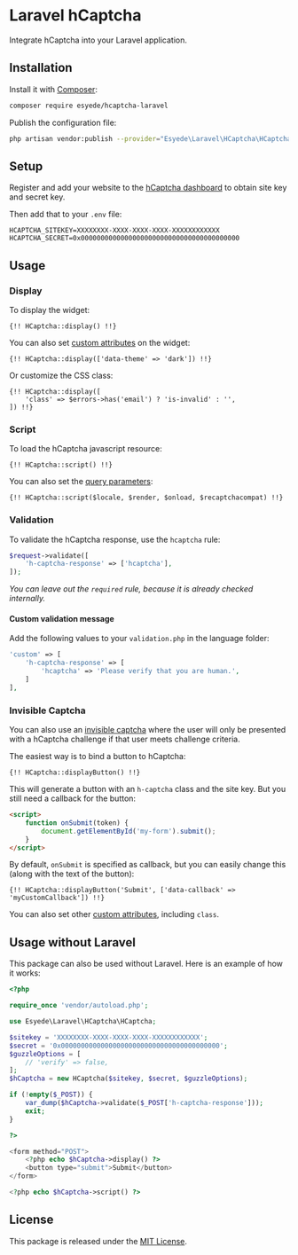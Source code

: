 # Laravel hCaptcha

Integrate hCaptcha into your Laravel application.

## Installation

Install it with [Composer](https://getcomposer.org):

```sh
composer require esyede/hcaptcha-laravel
```

Publish the configuration file:

```sh
php artisan vendor:publish --provider="Esyede\Laravel\HCaptcha\HCaptchaServiceProvider"
```

## Setup

Register and add your website to the [hCaptcha dashboard](https://dashboard.hcaptcha.com) to obtain site key and secret key.

Then add that to your `.env` file:

```env
HCAPTCHA_SITEKEY=XXXXXXXX-XXXX-XXXX-XXXX-XXXXXXXXXXXX
HCAPTCHA_SECRET=0x0000000000000000000000000000000000000000
```

## Usage

### Display

To display the widget:

```blade
{!! HCaptcha::display() !!}
```

You can also set [custom attributes](https://docs.hcaptcha.com/configuration#hcaptcha-container-configuration) on the widget:

```blade
{!! HCaptcha::display(['data-theme' => 'dark']) !!}
```

Or customize the CSS class:

```blade
{!! HCaptcha::display([
    'class' => $errors->has('email') ? 'is-invalid' : '',
]) !!}
```

### Script

To load the hCaptcha javascript resource:

```blade
{!! HCaptcha::script() !!}
```

You can also set the [query parameters](https://docs.hcaptcha.com/configuration):

```blade
{!! HCaptcha::script($locale, $render, $onload, $recaptchacompat) !!}
```

### Validation

To validate the hCaptcha response, use the `hcaptcha` rule:

```php
$request->validate([
    'h-captcha-response' => ['hcaptcha'],
]);
```

*You can leave out the `required` rule, because it is already checked internally.*

#### Custom validation message

Add the following values to your `validation.php` in the language folder:

```php
'custom' => [
    'h-captcha-response' => [
        'hcaptcha' => 'Please verify that you are human.',
    ]
],
```

### Invisible Captcha

You can also use an [invisible captcha](https://docs.hcaptcha.com/invisible) where the user will only be presented with a hCaptcha challenge if that user meets challenge criteria.

The easiest way is to bind a button to hCaptcha:

```blade
{!! HCaptcha::displayButton() !!}
```

This will generate a button with an `h-captcha` class and the site key. But you still need a callback for the button:

```html
<script>
    function onSubmit(token) {
        document.getElementById('my-form').submit();
    }
</script>
```

By default, `onSubmit` is specified as callback, but you can easily change this (along with the text of the button):

```blade
{!! HCaptcha::displayButton('Submit', ['data-callback' => 'myCustomCallback']) !!}
```

You can also set other [custom attributes](https://docs.hcaptcha.com/configuration#hcaptcha-container-configuration), including `class`.

## Usage without Laravel

This package can also be used without Laravel. Here is an example of how it works:

```php
<?php

require_once 'vendor/autoload.php';

use Esyede\Laravel\HCaptcha\HCaptcha;

$sitekey = 'XXXXXXXX-XXXX-XXXX-XXXX-XXXXXXXXXXXX';
$secret = '0x0000000000000000000000000000000000000000';
$guzzleOptions = [
    // 'verify' => false,
];
$hCaptcha = new HCaptcha($sitekey, $secret, $guzzleOptions);

if (!empty($_POST)) {
    var_dump($hCaptcha->validate($_POST['h-captcha-response']));
    exit;
}

?>

<form method="POST">
    <?php echo $hCaptcha->display() ?>
    <button type="submit">Submit</button>
</form>

<?php echo $hCaptcha->script() ?>
```

## License

This package is released under the [MIT License](http://www.opensource.org/licenses/mit-license.php).
